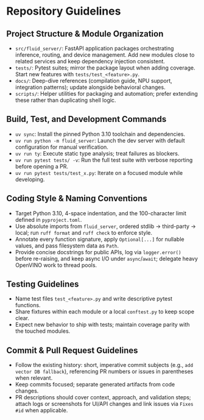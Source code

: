 # Repository Guidelines

## Project Structure & Module Organization
- `src/fluid_server/`: FastAPI application packages orchestrating inference, routing, and device management. Add new modules close to related services and keep dependency injection consistent.
- `tests/`: Pytest suites; mirror the package layout when adding coverage. Start new features with `tests/test_<feature>.py`.
- `docs/`: Deep-dive references (compilation guide, NPU support, integration patterns); update alongside behavioral changes.
- `scripts/`: Helper utilities for packaging and automation; prefer extending these rather than duplicating shell logic.

## Build, Test, and Development Commands
- `uv sync`: Install the pinned Python 3.10 toolchain and dependencies.
- `uv run python -m fluid_server`: Launch the dev server with default configuration for manual verification.
- `uv run ty`: Execute static type analysis; treat failures as blockers.
- `uv run pytest tests/ -v`: Run the full test suite with verbose reporting before opening a PR.
- `uv run pytest tests/test_x.py`: Iterate on a focused module while developing.

## Coding Style & Naming Conventions
- Target Python 3.10, 4-space indentation, and the 100-character limit defined in `pyproject.toml`.
- Use absolute imports from `fluid_server`, ordered stdlib -> third-party -> local; run `ruff format` and `ruff check` to enforce style.
- Annotate every function signature, apply `Optional[...]` for nullable values, and pass filesystem data as `Path`.
- Provide concise docstrings for public APIs, log via `logger.error()` before re-raising, and keep async I/O under `async`/`await`; delegate heavy OpenVINO work to thread pools.

## Testing Guidelines
- Name test files `test_<feature>.py` and write descriptive pytest functions.
- Share fixtures within each module or a local `conftest.py` to keep scope clear.
- Expect new behavior to ship with tests; maintain coverage parity with the touched modules.

## Commit & Pull Request Guidelines
- Follow the existing history: short, imperative commit subjects (e.g., `add vector DB fallback`), referencing PR numbers or issues in parentheses when relevant.
- Keep commits focused; separate generated artifacts from code changes.
- PR descriptions should cover context, approach, and validation steps; attach logs or screenshots for UI/API changes and link issues via `Fixes #id` when applicable.
